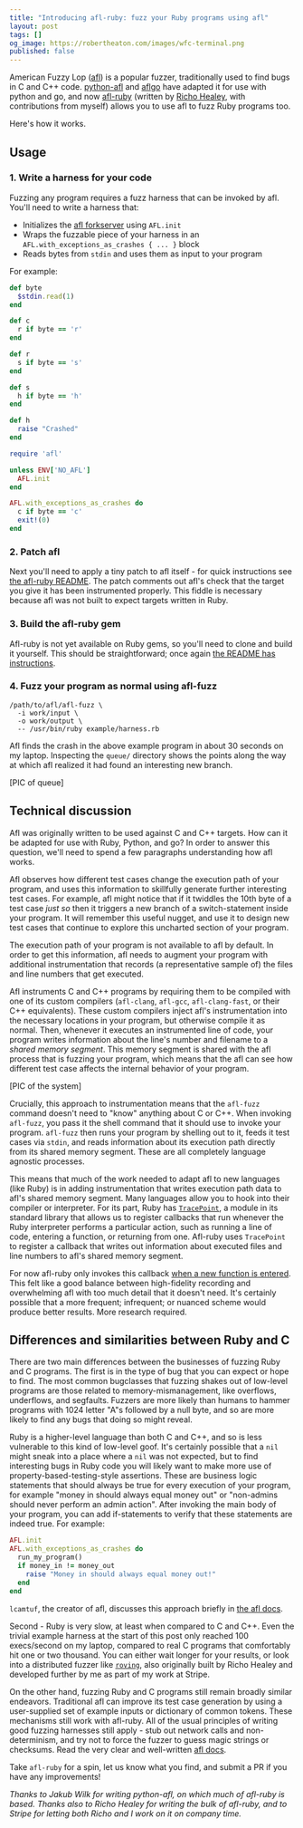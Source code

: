 ```yaml
---
title: "Introducing afl-ruby: fuzz your Ruby programs using afl"
layout: post
tags: []
og_image: https://robertheaton.com/images/wfc-terminal.png
published: false
---
```

American Fuzzy Lop ([afl][afl-home]) is a popular fuzzer, traditionally used to find bugs in C and C++ code. [python-afl][python-afl] and [aflgo][aflgo] have adapted it for use with python and go, and now [afl-ruby][afl-ruby] (written by [Richo Healey][richo], with contributions from myself) allows you to use afl to fuzz Ruby programs too.

Here's how it works.

[afl-home]: http://lcamtuf.coredump.cx/afl/
[python-afl]: https://github.com/jwilk/python-afl
[aflgo]: https://github.com/aflgo/aflgo
[afl-ruby]: https://github.com/richo/afl-ruby
[richo]: https://twitter.com/rich0h

## Usage

### 1. Write a harness for your code

Fuzzing any program requires a fuzz harness that can be invoked by afl. You'll need to write a harness that:

* Initializes the [afl forkserver][afl-forkserver] using `AFL.init`
* Wraps the fuzzable piece of your harness in an `AFL.with_exceptions_as_crashes { ... }` block
* Reads bytes from `stdin` and uses them as input to your program

[afl-forkserver]: https://github.com/mirrorer/afl/tree/2fb5a3482ec27b593c57258baae7089ebdc89043/llvm_mode

For example:

```ruby
def byte
  $stdin.read(1)
end

def c
  r if byte == 'r'
end

def r
  s if byte == 's'
end

def s
  h if byte == 'h'
end

def h
  raise "Crashed"
end

require 'afl'

unless ENV['NO_AFL']
  AFL.init
end

AFL.with_exceptions_as_crashes do
  c if byte == 'c'
  exit!(0)
end
```

### 2. Patch afl

Next you'll need to apply a tiny patch to afl itself - for quick instructions see [the afl-ruby README][afl-ruby-readme-patch-afl]. The patch comments out afl's check that the target you give it has been instrumented properly. This fiddle is necessary because afl was not built to expect targets written in Ruby.

[afl-ruby-readme-patch-afl]: https://github.com/richo/afl-ruby#3-patch-afl

### 3. Build the afl-ruby gem

Afl-ruby is not yet available on Ruby gems, so you'll need to clone and build it yourself. This should be straightforward; once again [the README has instructions][afl-ruby-readme-build].

[afl-ruby-readme-build]: https://github.com/richo/afl-ruby#1-build-the-extension

### 4. Fuzz your program as normal using afl-fuzz

```
/path/to/afl/afl-fuzz \
  -i work/input \
  -o work/output \
  -- /usr/bin/ruby example/harness.rb
```

Afl finds the crash in the above example program in about 30 seconds on my laptop. Inspecting the `queue/` directory shows the points along the way at which afl realized it had found an interesting new branch.

[PIC of queue]

## Technical discussion

Afl was originally written to be used against C and C++ targets. How can it be adapted for use with Ruby, Python, and go? In order to answer this question, we'll need to spend a few paragraphs understanding how afl works.

Afl observes how different test cases change the execution path of your program, and uses this information to skillfully generate further interesting test cases. For example, afl might notice that if it twiddles the 10th byte of a test case *just so* then it triggers a new branch of a switch-statement inside your program. It will remember this useful nugget, and use it to design new test cases that continue to explore this uncharted section of your program.

The execution path of your program is not available to afl by default. In order to get this information, afl needs to augment your program with additional instrumentation that records (a representative sample of) the files and line numbers that get executed.

Afl instruments C and C++ programs by requiring them to be compiled with one of its custom compilers (`afl-clang`, `afl-gcc`, `afl-clang-fast`, or their C++ equivalents). These custom compilers inject afl's instrumentation into the necessary locations in your program, but otherwise compile it as normal. Then, whenever it executes an instrumented line of code, your program writes information about the line's number and filename to a *shared memory segment*. This memory segment is shared with the afl process that is fuzzing your program, which means that the afl can see how different test case affects the internal behavior of your program.

[PIC of the system]

Crucially, this approach to instrumentation means that the `afl-fuzz` command doesn't need to "know" anything about C or C++. When invoking `afl-fuzz`, you pass it the shell command that it should use to invoke your program. `afl-fuzz` then runs your program by shelling out to it, feeds it test cases via `stdin`, and reads information about its execution path directly from its shared memory segment. These are all completely language agnostic processes.

This means that much of the work needed to adapt afl to new languages (like Ruby) is in adding instrumentation that writes execution path data to afl's shared memory segment. Many languages allow you to hook into their compiler or interpreter. For its part, Ruby has [`TracePoint`][tracepoint], a module in its standard library that allows us to register callbacks that run whenever the Ruby interpreter performs a particular action, such as running a line of code, entering a function, or returning from one. Afl-ruby uses `TracePoint` to register a callback that writes out information about executed files and line numbers to afl's shared memory segment.

[tracepoint]: https://ruby-doc.org/core-2.5.0/TracePoint.html

For now afl-ruby only invokes this callback [when a new function is entered][new-function]. This felt like a good balance between high-fidelity recording and overwhelming afl with too much detail that it doesn't need. It's certainly possible that a more frequent; infrequent; or nuanced scheme would produce better results. More research required.

[new-function]: https://github.com/richo/afl-ruby/blob/a56684bf1271eff07604cea2dd7448d0572b47f2/lib/afl.rb#L17-L19

## Differences and similarities between Ruby and C

There are two main differences between the businesses of fuzzing Ruby and C programs. The first is in the type of bug that you can expect or hope to find. The most common bugclasses that fuzzing shakes out of low-level programs are those related to memory-mismanagement, like overflows, underflows, and segfaults. Fuzzers are more likely than humans to hammer programs with 1024 letter "A"s followed by a null byte, and so are more likely to find any bugs that doing so might reveal.

Ruby is a higher-level language than both C and C++, and so is less vulnerable to this kind of low-level goof. It's certainly possible that a `nil` might sneak into a place where a `nil` was not expected, but to find interesting bugs in Ruby code you will likely want to make more use of property-based-testing-style assertions. These are business logic statements that should always be true for every execution of your program, for example "money in should always equal money out" or "non-admins should never perform an admin action". After invoking the main body of your program, you can add if-statements to verify that these statements are indeed true. For example:

```ruby
AFL.init
AFL.with_exceptions_as_crashes do
  run_my_program()
  if money_in != money_out
    raise "Money in should always equal money out!"
  end
end
```

`lcamtuf`, the creator of afl, discusses this approach briefly in [the afl docs][assertions].

[assertions]: https://github.com/mirrorer/afl/blob/2fb5a3482ec27b593c57258baae7089ebdc89043/docs/life_pro_tips.txt#L100-L101

Second - Ruby is very slow, at least when compared to C and C++. Even the trivial example harness at the start of this post only reached 100 execs/second on my laptop, compared to real C programs that comfortably hit one or two thousand. You can either wait longer for your results, or look into a distributed fuzzer like [`roving`][roving], also originally built by Richo Healey and developed further by me as part of my work at Stripe.

[roving]: https://github.com/richo/roving

On the other hand, fuzzing Ruby and C programs still remain broadly similar endeavors. Traditional afl can improve its test case generation by using a user-supplied set of example inputs or dictionary of common tokens. These mechanisms still work with afl-ruby. All of the usual principles of writing good fuzzing harnesses still apply - stub out network calls and non-determinism, and try not to force the fuzzer to guess magic strings or checksums. Read the very clear and well-written [afl docs][afl-docs].

[afl-docs]: https://github.com/mirrorer/afl/tree/master/docs

Take `afl-ruby` for a spin, let us know what you find, and submit a PR if you have any improvements!

*Thanks to Jakub Wilk for writing python-afl, on which much of afl-ruby is based. Thanks also to Richo Healey for writing the bulk of afl-ruby, and to Stripe for letting both Richo and I work on it on company time.*
